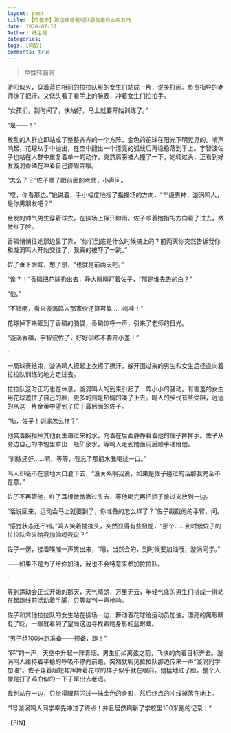 ```yaml
---
layout: post
title: 【鸣佐子】那边穿着啦啦队服的是你女朋友吗
date: 2020-07-27
Author: 纤尘惋
categories: 
tags: [鸣佐]
comments: true
--- 
```


>单性转脑洞

<!-- more -->

骄阳似火，穿着蓝白相间的拉拉队服的女生们站成一片，说笑打闹。负责指导的老师抹了把汗，又低头看了看手上的腕表，冲着女生们拍拍手。

“女孩们，到时间了，快站好，马上就要开始训练了。”

“是——！”

散乱的人群立即站成了整整齐齐的一个方阵，金色的花球在阳光下明晃晃的。哨声响起，花球从手中抛出，在空中翻出一个漂亮的弧线后再稳稳落到手上。宇智波佐子也站在人群中重复着单一的动作，突然肩膀被人撞了一下，她转过头，正看到好友漩涡香磷在冲着自己挤眉弄眼。

“怎么了？”佐子瞟了眼前面的老师，小声问。

“哎，你看那边。”她说着，手小幅度地指了指操场的方向，“年级男神，漩涡鸣人，是你男朋友吧？”

金发的帅气男生穿着球衣，在操场上挥汗如雨。佐子顺着她指的方向看了过去，微微红了脸。

香磷悄悄往她那边靠了靠，“你们到底是什么时候搞上的？前两天你突然告诉我你和漩涡鸣人开始交往了，我真的被吓了一跳。”

佐子垂下眼眸，想了想，“也就是前两天吧。”

“诶？！”香磷把花球扔出去，睁大眼睛盯着佐子，“那是谁先告的白？”

“他。”

“不错啊，看来漩涡鸣人那家伙还算可靠……呜哇！”

花球掉下来砸到了香磷的脑袋，香磷惊呼一声，引来了老师的目光。

“漩涡香磷，宇智波佐子，好好训练不要开小差！”

 
·
 

一局球赛结束，漩涡鸣人撩起上衣擦了擦汗，躲开围过来的男生和女生后径直向着拉拉队训练的地方走过去。

拉拉队这时正巧也在休息，漩涡鸣人的到来引起了一阵小小的骚动。有害羞的女生用花球遮住了自己的脸，更多的则是热情的凑了上去。鸣人的步伐有些受阻，远远的从这一片金黄中望到了位于最后面的佐子。

“呦，佐子！训练怎么样？”

他笑着婉拒掉其他女生递过来的水，向着在后面静静看着他的佐子挥挥手。佐子从旁边自己的书包里拿出一瓶矿泉水，等鸣人走到她面前后顺手递给他。

“训练还好……啊，等等，我忘了那瓶水我喝过一口。”

鸣人却毫不在意地大口灌下去，“没关系啊我说，如果是佐子碰过的话那我完全不在意。”

佐子不再管他，红了耳根微微撇过头去，等他喝完再把瓶子接过来放到一边。

“话说回来，运动会马上就要到了，你准备的怎么样了？”佐子戳戳他的手臂，问。

“感觉状态还不错。”鸣人笑着搔搔头，突然显得有些忸怩，“那个……到时候佐子的拉拉队会来给我加油吗我说？”

佐子一愣，接着噗嗤一声笑出来，“嗯，当然会的，到时候要加油哦，漩涡同学。”

——如果不是为了给你加油，我也不会特意来参加拉拉队。

 
·
 

等到运动会正式开始的那天，天气晴朗，万里无云，年轻气盛的男生们排成一排站在起跑线前活动着手脚，只等裁判一声枪响。

佐子和其他拉拉队的女生站在操场一边，舞动着花球给运动员加油。漂亮的黑眼睛眨了眨，一眼就看到了望向这边寻找着她身影的蓝眼睛。

“男子组100米跑准备——预备，跑！”

“砰”的一声，天空中升起一阵青烟。男生们如离弦之箭，飞快的向着目标奔去。漩涡鸣人维持着平稳的呼吸不停向前跑，突然就听见拉拉队那边传来一声“漩涡同学加油”。佐子穿着超短裙挥舞着花球的样子似乎就在眼前，他猛地红了脸，整个人像是打了鸡血似的一下子窜出去老远。

裁判站在一边，只觉得眼前闪过一抹金色的身影，然后终点的冲线掉落在地上。

“1号漩涡鸣人同学率先冲过了终点！并且居然刷新了学校里100米跑的记录！”

【FIN】